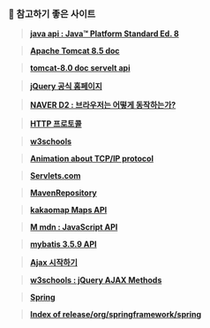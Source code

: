 ### 📃 참고하기 좋은 사이트

> **[java api : Java™ Platform
Standard Ed. 8](https://docs.oracle.com/javase/8/docs/api/)**

> **[Apache Tomcat 8.5 doc](https://tomcat.apache.org/tomcat-8.5-doc/cgi-howto.html)**

> **[tomcat-8.0 doc servelt api](https://tomcat.apache.org/tomcat-8.0-doc/servletapi/index.html)**

> **[jQuery 공식 홈페이지](https://jquery.com/)**

> **[NAVER D2 : 브라우저는 어떻게 동작하는가?](https://d2.naver.com/helloworld/59361)**

> **[HTTP 프로토콜](https://www.joinc.co.kr/w/Site/Network_Programing/AdvancedComm/HTTP)** 

> **[w3schools](https://www.w3schools.com/)**

> **[Animation about TCP/IP protocol](https://www.youtube.com/watch?v=7Zf203Vmbig)**

> **[Servlets.com](http://servlets.com/)**

> **[MavenRepository](https://mvnrepository.com/artifact/javax.mail/mail/1.4.7)**

> **[kakaomap Maps API](https://apis.map.kakao.com/)**

> **[M mdn : JavaScript API](https://developer.mozilla.org/ko/)**

> **[mybatis 3.5.9 API](https://javadoc.io/doc/org.mybatis/mybatis/latest/index.html)**

> **[Ajax 시작하기](https://developer.mozilla.org/ko/docs/Web/Guide/AJAX/Getting_Started)**

> **[w3schools : jQuery AJAX Methods](https://www.w3schools.com/jquery/jquery_ref_ajax.asp)**

> **[Spring](https://spring.io/tools)**

> **[Index of release/org/springframework/spring](https://repo.spring.io/ui/native/release/org/springframework/spring/)**
